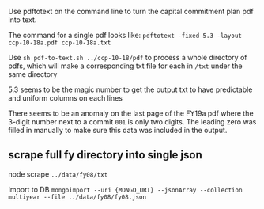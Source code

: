 Use pdftotext on the command line to turn the capital commitment plan pdf into text.

The command for a single pdf looks like:
`pdftotext -fixed 5.3 -layout ccp-10-18a.pdf ccp-10-18a.txt`

Use `sh pdf-to-text.sh ../ccp-10-18/pdf` to process a whole directory of pdfs, which will make a corresponding txt file for each in `/txt` under the same directory



5.3 seems to be the magic number to get the output txt to have predictable and uniform columns on each lines

There seems to be an anomaly on the last page of the FY19a pdf where the 3-digit number next to a commit `001` is only two digits.  The leading zero was filled in manually to make sure this data was included in the output.


## scrape full fy directory into single json
node scrape `../data/fy08/txt`

Import to DB
`mongoimport --uri {MONGO_URI} --jsonArray --collection multiyear --file ../data/fy08/fy08.json`
